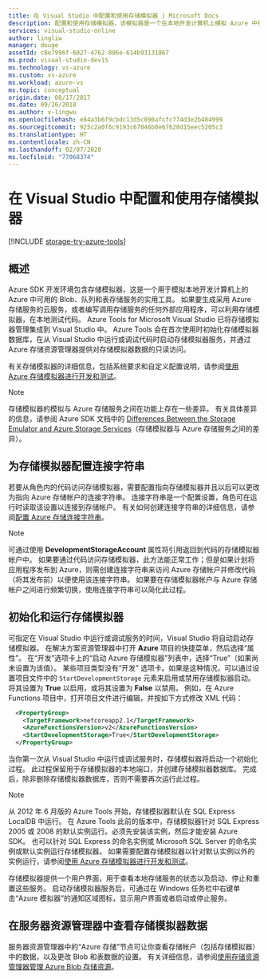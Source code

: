 ```yaml
---
title: 在 Visual Studio 中配置和使用存储模拟器 | Microsoft Docs
description: 配置和使用存储模拟器，该模拟器是一个在本地开发计算机上模拟 Azure 中提供的 Blob、队列和表存储服务的实用程序。
services: visual-studio-online
author: lingliw
manager: douge
assetId: c8e7996f-6027-4762-806e-614b93131867
ms.prod: visual-studio-dev15
ms.technology: vs-azure
ms.custom: vs-azure
ms.workload: azure-vs
ms.topic: conceptual
origin.date: 08/17/2017
ms.date: 09/26/2018
ms.author: v-lingwu
ms.openlocfilehash: e84a3b6f9cbdc13d5c090afcfc774d3e2b484999
ms.sourcegitcommit: 925c2a0f6c9193c67046b0e67628d15eec5205c3
ms.translationtype: HT
ms.contentlocale: zh-CN
ms.lasthandoff: 02/07/2020
ms.locfileid: "77068374"
---
```

# <a name="configuring-and-using-the-storage-emulator-with-visual-studio"></a>在 Visual Studio 中配置和使用存储模拟器
[!INCLUDE [storage-try-azure-tools](../includes/storage-try-azure-tools.md)]

## <a name="overview"></a>概述
Azure SDK 开发环境包含存储模拟器，这是一个用于模拟本地开发计算机上的 Azure 中可用的 Blob、队列和表存储服务的实用工具。 如果要生成采用 Azure 存储服务的云服务，或者编写调用存储服务的任何外部应用程序，可以利用存储模拟器，在本地测试代码。 Azure Tools for Microsoft Visual Studio 已将存储模拟器管理集成到 Visual Studio 中。 Azure Tools 会在首次使用时初始化存储模拟器数据库，在从 Visual Studio 中运行或调试代码时启动存储模拟器服务，并通过 Azure 存储资源管理器提供对存储模拟器数据的只读访问。

有关存储模拟器的详细信息，包括系统要求和自定义配置说明，请参阅[使用 Azure 存储模拟器进行开发和测试](storage/common/storage-use-emulator.md)。

> [!NOTE]
> 存储模拟器的模拟与 Azure 存储服务之间在功能上存在一些差异。 有关具体差异的信息，请参阅 Azure SDK 文档中的 [Differences Between the Storage Emulator and Azure Storage Services](storage/common/storage-use-emulator.md)（存储模拟器与 Azure 存储服务之间的差异）。

## <a name="configuring-a-connection-string-for-the-storage-emulator"></a>为存储模拟器配置连接字符串
若要从角色内的代码访问存储模拟器，需要配置指向存储模拟器并且以后可以更改为指向 Azure 存储帐户的连接字符串。 连接字符串是一个配置设置，角色可在运行时读取该设置以连接到存储帐户。 有关如何创建连接字符串的详细信息，请参阅[配置 Azure 存储连接字符串](/storage/common/storage-configure-connection-string)。

> [!NOTE]
> 可通过使用 **DevelopmentStorageAccount** 属性将引用返回到代码的存储模拟器帐户中。 如果要通过代码访问存储模拟器，此方法能正常工作；但是如果计划将应用程序发布到 Azure，则需创建连接字符串来访问 Azure 存储帐户并修改代码（将其发布前）以便使用该连接字符串。 如果要在存储模拟器帐户与 Azure 存储帐户之间进行频繁切换，使用连接字符串可以简化此过程。

## <a name="initializing-and-running-the-storage-emulator"></a>初始化和运行存储模拟器

可指定在 Visual Studio 中运行或调试服务的时间，Visual Studio 将自动启动存储模拟器。 在解决方案资源管理器中打开 **Azure** 项目的快捷菜单，然后选择“属性”。  在“开发”选项卡上的“启动 Azure 存储模拟器”列表中，选择“True”（如果尚未设置为该值）。     某些项目类型没有“开发”  选项卡。如果是这种情况，可以通过设置项目文件中的 `StartDevelopmentStorage` 元素来启用或禁用存储模拟器启动。 将其设置为 **True** 以启用，或将其设置为 **False** 以禁用。  例如，在 Azure Functions 项目中，打开项目文件进行编辑，并按如下方式修改 XML 代码：

```xml
  <PropertyGroup>
    <TargetFramework>netcoreapp2.1</TargetFramework>
    <AzureFunctionsVersion>v2</AzureFunctionsVersion>
    <StartDevelopmentStorage>True</StartDevelopmentStorage>
  </PropertyGroup>
```

当你第一次从 Visual Studio 中运行或调试服务时，存储模拟器将启动一个初始化过程。 此过程保留用于存储模拟器的本地端口，并创建存储模拟器数据库。 完成后，除非删除存储模拟器数据库，否则不需要再次运行此过程。

> [!NOTE]
> 从 2012 年 6 月版的 Azure Tools 开始，存储模拟器默认在 SQL Express LocalDB 中运行。 在 Azure Tools 此前的版本中，存储模拟器针对 SQL Express 2005 或 2008 的默认实例运行。必须先安装该实例，然后才能安装 Azure SDK。 也可以针对 SQL Express 的命名实例或 Microsoft SQL Server 的命名实例或默认实例运行存储模拟器。 如果需要配置存储模拟器以针对默认实例以外的实例运行，请参阅[使用 Azure 存储模拟器进行开发和测试](storage/common/storage-use-emulator.md)。

存储模拟器提供一个用户界面，用于查看本地存储服务的状态以及启动、停止和重置这些服务。 启动存储模拟器服务后，可通过在 Windows 任务栏中右键单击“Azure 模拟器”的通知区域图标，显示用户界面或者启动或停止服务。

## <a name="viewing-storage-emulator-data-in-server-explorer"></a>在服务器资源管理器中查看存储模拟器数据
服务器资源管理器中的“Azure 存储”节点可让你查看存储帐户（包括存储模拟器）中的数据，以及更改 Blob 和表数据的设置。 有关详细信息，请参阅[使用存储资源管理器管理 Azure Blob 存储资源](/vs-azure-tools-storage-explorer-blobs)。

<!-- Update_Description: link update -->
